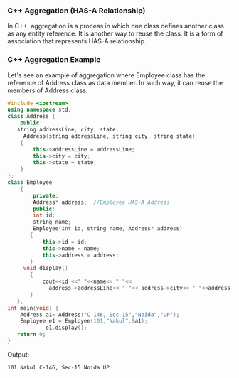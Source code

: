 ### C++ Aggregation (HAS-A Relationship)

In C++, aggregation is a process in which one class defines another class as any entity reference. It is another way to reuse the class. It is a form of association that represents HAS-A relationship.

### C++ Aggregation Example
Let's see an example of aggregation where Employee class has the reference of Address class as data member. In such way, it can reuse the members of Address class.

```cpp
#include <iostream>  
using namespace std;  
class Address {  
    public:  
   string addressLine, city, state;    
     Address(string addressLine, string city, string state)    
    {    
        this->addressLine = addressLine;    
        this->city = city;    
        this->state = state;    
    }    
};  
class Employee    
    {    
        private:  
        Address* address;  //Employee HAS-A Address   
        public:  
        int id;    
        string name;    
        Employee(int id, string name, Address* address)    
       {    
           this->id = id;    
           this->name = name;    
           this->address = address;    
       }    
     void display()    
       {    
           cout<<id <<" "<<name<< " "<<     
             address->addressLine<< " "<< address->city<< " "<<address->state<<endl;    
       }    
   };   
int main(void) {  
    Address a1= Address("C-146, Sec-15","Noida","UP");    
    Employee e1 = Employee(101,"Nakul",&a1);    
            e1.display();   
   return 0;  
}  
```
Output:
```
101 Nakul C-146, Sec-15 Noida UP
```